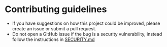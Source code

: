 # Contributing guidelines

* If you have suggestions on how this project could be improved, please create an issue or submit a pull request.
* Do not open a GitHub issue if the bug is a security vulnerability, instead follow the instructions in [SECURITY.md](./SECURITY.md)


